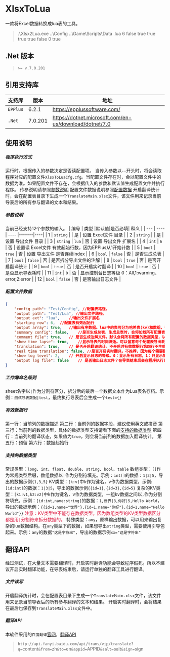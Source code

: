 # XlsxToLua
一款将Excel数据转换成lua表的工具。
> .\Xlsx2Lua.exe ..\Config ..\Game\Scripts\Data .lua 6 false true true true true false 0 true

## .Net 版本
>`>= v.7.0.201`

## 引用支持库
| 支持库 | 版本 | 地址 |
| - | - | - |
| `EPPlus` | 6.2.1 | https://epplussoftware.com/ |
| `.Net` | 7.0.201 | https://dotnet.microsoft.com/en-us/download/dotnet/7.0|

## 使用说明

##### 程序执行方式
运行时，根据传入的参数决定是否读配置项。
当传入参数以`--`开头时，将会读取程序对应的配置文件`XlsxToLuaCfg.cfg`。当配置文件存在时，会以配置文件中的数据为准。如果配置文件不存在，会根据传入的参数和默认值生成配置文件并执行程序。
传参说明请参照[参数说明](#参数说明)
配置文件数据说明参照[配置数据](#配置文件数据)
开启翻译统计时，会在配置表目录下生成一个`TranslateMain.xlsx`文件，该文件用来记录当前导表后的所有参与翻译的文本和结果。

##### 参数说明
当前已经支持12个参数的输入。
| 编号 | 类型 |默认值|是否必填| 释义 |
| --- | ---- | ---- |-------|----|
| 1 | `string` |  | 是 | 设置 Excel文件 目录 |
| 2 | `string` |  | 是 | 设置 导出文件 目录 |
| 3 | `string` | `lua` | 否 | 设置 导出文件 扩展名 |
| 4 | `int` | `6` | 否 | 设置读 Excel文件 有效起始行数，因为EPPlus从1开始计数 |
| 5 | `bool` | `true` | 否 | 设置 导出文件 是否连续index |
| 6 | `bool` | `false` | 否 | 是否生成总表 |
| 7 | `bool` | `false` | 否 | 是否拆分导出文件的注解 |
| 8 | `bool` | `true` | 否 | 是否开启翻译统计 |
| 9 | `bool` | `true` | 否 | 是否开启实时翻译 |
| 10 | `bool` | `true` | 否 | 是否显示导表耗时 |
| 11 | `int` | `0` | 否 | 显示控制台日志等级 0：All,1:warning、error,2:error |
| 12 | `bool` | `false` | 否 | 是否输出日志文件 |

##### 配置文件数据
```json
{
    "config path": "Test/Config", //配置表路径。
    "output path": "Test/Lua", //输出文件路径。
    "output ext": "lua",    //输出文件扩展名
    "starting row": 6,  //配置表有效起始行
    "output array": true,   //输出有序数据。lua中的表可分为哈希表(kv)和数组，有序数据就是数组表格式，以index作为table的key。
    "summary config": false,    //是否生成总表，生成总表时，会将加载所有配置表数据合并成一个lua表文件。
    "comment file": true,   // 是否生成注解文件。默认会将所有配置的数据类型，以表名作为类型，合并成一个文件。否则将会加到每张数据表的头部。总表模式下该字段不生效，默认生成单独的注解文件。
    "show time lapse": true,    //显示导表的时间流逝。可以留意每个配置表导出耗时。
    "translation": true,    // 是否开启翻译统计。不开启时有效数据行第四行不生效
    "real time translation": false, //是否开启实时翻译。不推荐，因为每个需要翻译的文本都要去请求翻译API，过程会卡顿。
    "show log level": 2,    // 开启显示日志的等级。0：显示所有日志，1：只显示警告和报错，2：只显示报错。
    "output log file": false    // 是否输出日志文件？在导表结束后会在程序执行目录生成log文件，文件名：log+当前时间，示例：log19961029102900.log
}
```

##### 工作簿命名规则
sheet名字以`|`作为分割符区分，拆分后的最后一个数据文本作为Lua表名存档。示例：`测试导表数据|test`，最终执行导表后会生成一个`test={}`

##### 有效数据行
第一行：当前列的数据描述
第二行：当前列的数据字段，建议使用英文或拼音
第三行：当前列的数据类型，具体的数据类型支持请看下面的[支持的数据类型](#支持的数据类型)
第四行：当前列的翻译状态，如果值为`true`，则会将当前列的数据加入翻译统计。
第五行：预留
第六行：数据起始行

##### 支持的数据类型
常规类型：`long`、`int`、`float`、`double`、`string`、`bool`、`table`
数组类型：`[]`作为常规类型后缀，数组数据以`|`作为分割符填充。示例：`int[]`的数据：`1|3|5`，导出的数据示例`{1,3,5}`
KV类型：`[k:v]`中k作为键名，v作为数据类型，示例:`[id:int]`的数据：`1|3|5`，导出的数据示例`{{id=1},{id=3},{id=5}`
复杂的KV类型：`[k1:v1,k2:v2]`中k作为键名，v作为数据类型，一组kv数据之间以`,`作为分割符填充，示例：`[id:int,name:string]`的数据：`1,世界|3,你好|5,Hello World`，导出的数据示例：`{{id=1,name="世界"},{id=1,name="你好"},{id=1,name="Hello World"}}`
<font color=Crimson>注意：KV类型中不能存在数据类型。因为数组类型的KV类型数据区分都是用`|`分割符来拆分数据的。</font>
特殊类型：`any`，原样输出数据，可以用来输出复杂的lua数据结构。在`any`类型下的数据，如果想导出`string`类型，需要使用引导包起来。示例：`any`的数据`"这是字符串"`，导出的数据示例`xx="这是字符串"`

## 翻译API

经过测试，在大量文本需要翻译时，开启实时翻译功能会导致程序假死。所以不建议开启实时翻译功能，在导表结束后，请运行单独的翻译工具进行翻译。

##### 文件读写
开启翻译统计时，会在配置表目录下生成一个`TranslateMain.xlsx`文件，该文件用来记录当前导表后的所有参与翻译的文本和结果。
开启实时翻译时，会将结果在最后也保存到`TranslateMain.xlsx`文件中。

##### 翻译API
本软件采用的`百度翻译`[官网](https://fanyi.baidu.com/)，[翻译API](https://fanyi-api.baidu.com/api/trans/vip/translate) 
>`http://api.fanyi.baidu.com/api/trans/vip/translate?q=`content`&from=`zh`&to=`en`&appid=`APPID`&salt=`salt`&sign=`sign
